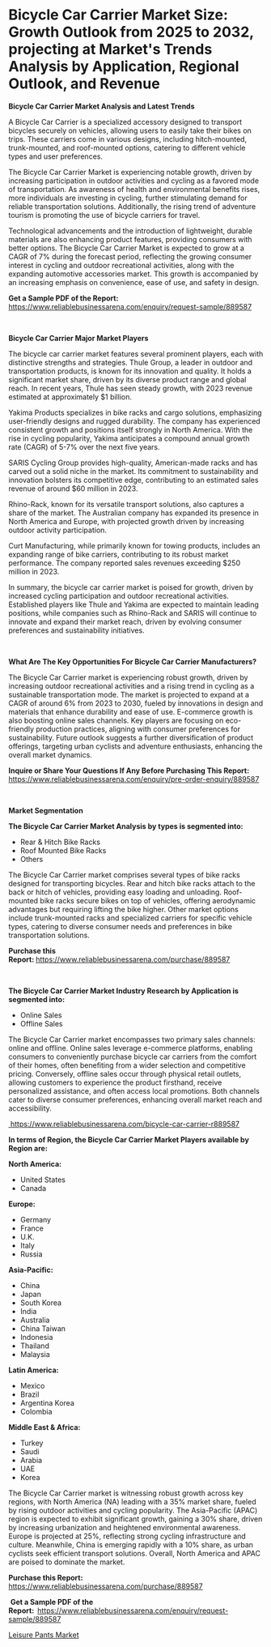 <p><h1>Bicycle Car Carrier Market Size: Growth Outlook from 2025 to 2032, projecting at Market's Trends Analysis by Application, Regional Outlook, and Revenue</h1></p><p><strong>Bicycle Car Carrier Market Analysis and Latest Trends</strong></p>
<p><p>A Bicycle Car Carrier is a specialized accessory designed to transport bicycles securely on vehicles, allowing users to easily take their bikes on trips. These carriers come in various designs, including hitch-mounted, trunk-mounted, and roof-mounted options, catering to different vehicle types and user preferences. </p><p>The Bicycle Car Carrier Market is experiencing notable growth, driven by increasing participation in outdoor activities and cycling as a favored mode of transportation. As awareness of health and environmental benefits rises, more individuals are investing in cycling, further stimulating demand for reliable transportation solutions. Additionally, the rising trend of adventure tourism is promoting the use of bicycle carriers for travel. </p><p>Technological advancements and the introduction of lightweight, durable materials are also enhancing product features, providing consumers with better options. The Bicycle Car Carrier Market is expected to grow at a CAGR of 7% during the forecast period, reflecting the growing consumer interest in cycling and outdoor recreational activities, along with the expanding automotive accessories market. This growth is accompanied by an increasing emphasis on convenience, ease of use, and safety in design.</p></p>
<p><strong>Get a Sample PDF of the Report:&nbsp;</strong> <a href="https://www.reliablebusinessarena.com/enquiry/request-sample/889587?utm_campaign=2198&utm_medium=2&utm_source=Github&utm_content=ia&utm_term=04042025&utm_id=bicycle-car-carrier">https://www.reliablebusinessarena.com/enquiry/request-sample/889587</a></p>
<p>&nbsp;</p>
<p><strong>Bicycle Car Carrier Major Market Players</strong></p>
<p><p>The bicycle car carrier market features several prominent players, each with distinctive strengths and strategies. Thule Group, a leader in outdoor and transportation products, is known for its innovation and quality. It holds a significant market share, driven by its diverse product range and global reach. In recent years, Thule has seen steady growth, with 2023 revenue estimated at approximately $1 billion.</p><p>Yakima Products specializes in bike racks and cargo solutions, emphasizing user-friendly designs and rugged durability. The company has experienced consistent growth and positions itself strongly in North America. With the rise in cycling popularity, Yakima anticipates a compound annual growth rate (CAGR) of 5-7% over the next five years.</p><p>SARIS Cycling Group provides high-quality, American-made racks and has carved out a solid niche in the market. Its commitment to sustainability and innovation bolsters its competitive edge, contributing to an estimated sales revenue of around $60 million in 2023.</p><p>Rhino-Rack, known for its versatile transport solutions, also captures a share of the market. The Australian company has expanded its presence in North America and Europe, with projected growth driven by increasing outdoor activity participation.</p><p>Curt Manufacturing, while primarily known for towing products, includes an expanding range of bike carriers, contributing to its robust market performance. The company reported sales revenues exceeding $250 million in 2023.</p><p>In summary, the bicycle car carrier market is poised for growth, driven by increased cycling participation and outdoor recreational activities. Established players like Thule and Yakima are expected to maintain leading positions, while companies such as Rhino-Rack and SARIS will continue to innovate and expand their market reach, driven by evolving consumer preferences and sustainability initiatives.</p></p>
<p>&nbsp;</p>
<p><strong>What Are The Key Opportunities For Bicycle Car Carrier Manufacturers?</strong></p>
<p><p>The Bicycle Car Carrier market is experiencing robust growth, driven by increasing outdoor recreational activities and a rising trend in cycling as a sustainable transportation mode. The market is projected to expand at a CAGR of around 6% from 2023 to 2030, fueled by innovations in design and materials that enhance durability and ease of use. E-commerce growth is also boosting online sales channels. Key players are focusing on eco-friendly production practices, aligning with consumer preferences for sustainability. Future outlook suggests a further diversification of product offerings, targeting urban cyclists and adventure enthusiasts, enhancing the overall market dynamics.</p></p>
<p><strong>Inquire or Share Your Questions If Any Before Purchasing This Report:</strong> <a href="https://www.reliablebusinessarena.com/enquiry/pre-order-enquiry/889587?utm_campaign=2198&utm_medium=2&utm_source=Github&utm_content=ia&utm_term=04042025&utm_id=bicycle-car-carrier">https://www.reliablebusinessarena.com/enquiry/pre-order-enquiry/889587</a></p>
<p>&nbsp;</p>
<p><strong>Market Segmentation</strong></p>
<p><strong>The Bicycle Car Carrier Market Analysis by types is segmented into:</strong></p>
<p><ul><li>Rear & Hitch Bike Racks</li><li>Roof Mounted Bike Racks</li><li>Others</li></ul></p>
<p><p>The Bicycle Car Carrier market comprises several types of bike racks designed for transporting bicycles. Rear and hitch bike racks attach to the back or hitch of vehicles, providing easy loading and unloading. Roof-mounted bike racks secure bikes on top of vehicles, offering aerodynamic advantages but requiring lifting the bike higher. Other market options include trunk-mounted racks and specialized carriers for specific vehicle types, catering to diverse consumer needs and preferences in bike transportation solutions.</p></p>
<p><strong>Purchase this Report:&nbsp;</strong><a href="https://www.reliablebusinessarena.com/purchase/889587?utm_campaign=2198&utm_medium=2&utm_source=Github&utm_content=ia&utm_term=04042025&utm_id=bicycle-car-carrier">https://www.reliablebusinessarena.com/purchase/889587</a></p>
<p>&nbsp;</p>
<p><strong>The Bicycle Car Carrier Market Industry Research by Application is segmented into:</strong></p>
<p><ul><li>Online Sales</li><li>Offline Sales</li></ul></p>
<p><p>The Bicycle Car Carrier market encompasses two primary sales channels: online and offline. Online sales leverage e-commerce platforms, enabling consumers to conveniently purchase bicycle car carriers from the comfort of their homes, often benefiting from a wider selection and competitive pricing. Conversely, offline sales occur through physical retail outlets, allowing customers to experience the product firsthand, receive personalized assistance, and often access local promotions. Both channels cater to diverse consumer preferences, enhancing overall market reach and accessibility.</p></p>
<p><a href="https://www.reliablebusinessarena.com/bicycle-car-carrier-r889587?utm_campaign=2198&utm_medium=2&utm_source=Github&utm_content=ia&utm_term=04042025&utm_id=bicycle-car-carrier">&nbsp;https://www.reliablebusinessarena.com/bicycle-car-carrier-r889587</a></p>
<p><strong>In terms of Region, the Bicycle Car Carrier Market Players available by Region are:</strong></p>
<p>
    <p> <strong> North America: </strong>
        <ul>
            <li>United States</li>
            <li>Canada</li>
        </ul>
        </p> 
    <p> <strong> Europe: </strong>
        <ul>
            <li>Germany</li>
            <li>France</li>
            <li>U.K.</li>
            <li>Italy</li>
            <li>Russia</li>
        </ul>
        </p> 
    <p> <strong> Asia-Pacific: </strong>
        <ul>
            <li>China</li>
            <li>Japan</li>
            <li>South Korea</li>
            <li>India</li>
            <li>Australia</li>
            <li>China Taiwan</li>
            <li>Indonesia</li>
            <li>Thailand</li>
            <li>Malaysia</li>
        </ul>
        </p> 
    <p> <strong> Latin America: </strong>
        <ul>
            <li>Mexico</li>
            <li>Brazil</li>
            <li>Argentina Korea</li>
            <li>Colombia</li>
        </ul>
        </p> 
    <p> <strong> Middle East & Africa: </strong>
        <ul>
            <li>Turkey</li>
            <li>Saudi</li>
            <li>Arabia</li>
            <li>UAE</li>
            <li>Korea</li>
        </ul>
    </p>
    </p>
<p><p>The Bicycle Car Carrier market is witnessing robust growth across key regions, with North America (NA) leading with a 35% market share, fueled by rising outdoor activities and cycling popularity. The Asia-Pacific (APAC) region is expected to exhibit significant growth, gaining a 30% share, driven by increasing urbanization and heightened environmental awareness. Europe is projected at 25%, reflecting strong cycling infrastructure and culture. Meanwhile, China is emerging rapidly with a 10% share, as urban cyclists seek efficient transport solutions. Overall, North America and APAC are poised to dominate the market.</p></p>
<p><strong>Purchase this Report: </strong><a href="https://www.reliablebusinessarena.com/purchase/889587?utm_campaign=2198&utm_medium=2&utm_source=Github&utm_content=ia&utm_term=04042025&utm_id=bicycle-car-carrier">https://www.reliablebusinessarena.com/purchase/889587</a></p>
<p>&nbsp;<strong>Get a Sample PDF of the Report:&nbsp;&nbsp;</strong><a href="https://www.reliablebusinessarena.com/enquiry/request-sample/889587?utm_campaign=2198&utm_medium=2&utm_source=Github&utm_content=ia&utm_term=04042025&utm_id=bicycle-car-carrier">https://www.reliablebusinessarena.com/enquiry/request-sample/889587</a></p>
<p><strong></strong></p>
<p><p><a href="https://github.com/elizabethdagraca/Market-Research-Report-List-5/blob/main/leisure-pants-market.md?utm_campaign=2198&utm_medium=2&utm_source=Github&utm_content=ia&utm_term=04042025&utm_id=bicycle-car-carrier">Leisure Pants Market</a></p></p>